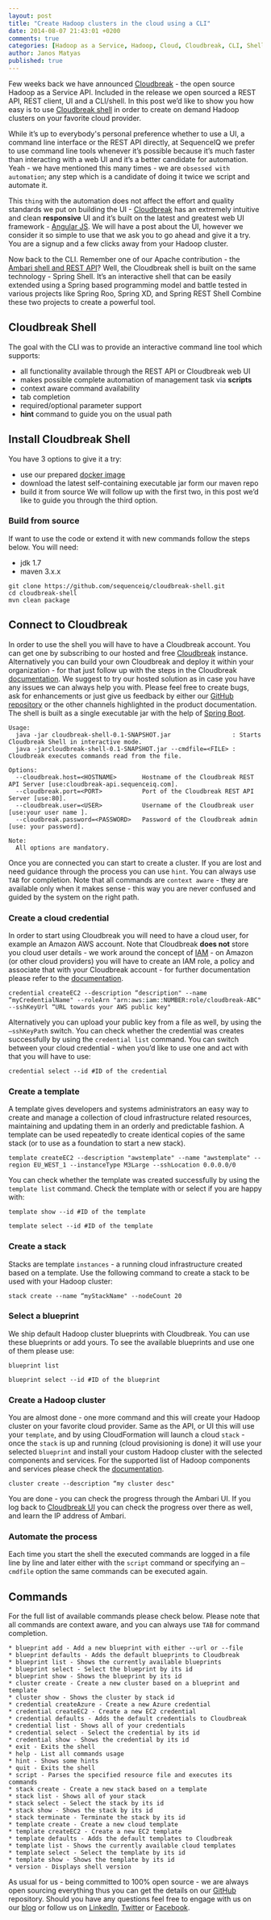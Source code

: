 ```yaml
---
layout: post
title: "Create Hadoop clusters in the cloud using a CLI"
date: 2014-08-07 21:43:01 +0200
comments: true
categories: [Hadoop as a Service, Hadoop, Cloud, Cloudbreak, CLI, Shell]
author: Janos Matyas
published: true
---
```


Few weeks back we have announced [Cloudbreak](http://blog.sequenceiq.com/blog/2014/07/18/announcing-cloudbreak/) - the open source Hadoop as a Service API. Included in the release we open sourced a REST API, REST client, UI and a CLI/shell. In this post we’d like to show you how easy is to use [Cloudbreak shell](https://github.com/sequenceiq/cloudbreak-shell) in order to create on demand Hadoop clusters on your favorite cloud provider. 

While it’s up to everybody's personal preference whether to use a UI, a command line interface or the REST API directly, at SequenceIQ we prefer to use command line tools whenever it’s possible because it’s much faster than interacting with a web UI and it’s a better candidate for automation. Yeah - we have mentioned this many times - we are `obsessed with automation`; any step which is a candidate of doing it twice we script and automate it. 

This `thing` with the automation does not affect the effort and quality standards we put on building the UI - [Cloudbreak](https://cloudbreak.sequenceiq.com/) has an extremely intuitive and clean **responsive** UI and it’s built on the latest and greatest web UI framework - [Angular JS](https://angularjs.org/). We will have a post about the UI, however we consider it so simple to use that we ask you to go ahead and give it a try. You are a signup and a few clicks away from your Hadoop cluster. 

Now back to the CLI. Remember one of our Apache contribution - the [Ambari shell and REST API](http://blog.sequenceiq.com/blog/2014/05/26/ambari-shell/)? Well, the Cloudbreak shell is built on the same technology - Spring Shell. It’s an interactive shell that can be easily extended using a Spring based programming model and battle tested in various projects like Spring Roo, Spring XD, and Spring REST Shell Combine these two projects to create a powerful tool. 

## Cloudbreak Shell

The goal with the CLI was to provide an interactive command line tool which supports:

* all functionality available through the REST API or Cloudbreak web UI
* makes possible complete automation of management task via **scripts**
* context aware command availability
* tab completion
* required/optional parameter support
* **hint** command to guide you on the usual path

## Install Cloudbreak Shell
You have 3 options to give it a try:
- use our prepared [docker image](https://registry.hub.docker.com/u/sequenceiq/cloudbreak/)
- download the latest self-containing executable jar form our maven repo
- build it from source
We will follow up with the first two, in this post we’d like to guide you through the third option.

### Build from source

If want to use the code or extend it with new commands follow the steps below. You will need:
- jdk 1.7
- maven 3.x.x

```
git clone https://github.com/sequenceiq/cloudbreak-shell.git
cd cloudbreak-shell
mvn clean package
```

## Connect to Cloudbreak
In order to use the shell you will have to have a Cloudbreak account. You can get one by subscribing to our hosted and free [Cloudbreak](https://cloudbreak.sequenceiq.com/) instance. Alternatively you can build your own Cloudbreak and deploy it within your organization - for that just follow up with the steps in the Cloudbreak [documentation](http://sequenceiq.com/cloudbreak/#quickstart-and-installation). We suggest to try our hosted solution as in case you have any issues we can always help you with. Please feel free to create bugs, ask for enhancements or just give us feedback by either our [GitHub repository](https://github.com/sequenceiq/cloudbreak) or the other channels highlighted in the product documentation.
The shell is built as a single executable jar with the help of [Spring Boot](http://projects.spring.io/spring-boot/).

```
Usage:
  java -jar cloudbreak-shell-0.1-SNAPSHOT.jar                 : Starts Cloudbreak Shell in interactive mode.
  java -jarcloudbreak-shell-0.1-SNAPSHOT.jar --cmdfile=<FILE> : Cloudbreak executes commands read from the file.

Options:
  --cloudbreak.host=<HOSTNAME>       Hostname of the Cloudbreak REST API Server [use:cloudbreak-api.sequenceiq.com].
  --cloudbreak.port=<PORT>           Port of the Cloudbreak REST API Server [use:80].
  --cloudbreak.user=<USER>           Username of the Cloudbreak user [use:your user name ].
  --cloudbreak.password=<PASSWORD>   Password of the Cloudbreak admin [use: your password].

Note:
  All options are mandatory.
```
Once you are connected you can start to create a cluster. If you are lost and need guidance through the process you can use `hint`. You can always use `TAB` for completion. Note that all commands are `context aware` - they are available only when it makes sense - this way you are never confused and guided by the system on the right path.

### Create a cloud credential

In order to start using Cloudbreak you will need to have a cloud user, for example an Amazon AWS account. Note that Cloudbreak **does not** store you cloud user details - we work around the concept of [IAM](http://aws.amazon.com/iam/) - on Amazon (or other cloud providers) you will have to create an IAM role, a policy and associate that with your Cloudbreak account - for further documentation please refer to the [documentation](http://sequenceiq.com/cloudbreak/#accounts).

```
credential createEC2 --description “description" --name “myCredentialName" --roleArn "arn:aws:iam::NUMBER:role/cloudbreak-ABC" --sshKeyUrl “URL towards your AWS public key"
```

Alternatively you can upload your public key from a file as well, by using the `—sshKeyPath` switch. You can check whether the credential was creates successfully by using the `credential list` command. You can switch between your cloud credential - when you’d like to use one and act with that you will have to use:

```
credential select --id #ID of the credential
```

### Create a template

A template gives developers and systems administrators an easy way to create and manage a collection of cloud infrastructure related resources, maintaining and updating them in an orderly and predictable fashion. A template can be used repeatedly to create identical copies of the same stack (or to use as a foundation to start a new stack).

```
template createEC2 --description "awstemplate" --name "awstemplate" --region EU_WEST_1 --instanceType M3Large --sshLocation 0.0.0.0/0 
```
You can check whether the template was created successfully by using the `template list` command. Check the template with or select if you are happy with:

```
template show --id #ID of the template

template select --id #ID of the template
```
### Create a stack 

Stacks are template `instances` - a running cloud infrastructure created based on a template. Use the following command to create a stack to be used with your Hadoop cluster:

```
stack create --name “myStackName" --nodeCount 20 
```
### Select a blueprint 

We ship default Hadoop cluster blueprints with Cloudbreak. You can use these blueprints or add yours. To see the available blueprints and use one of them please use:

```
blueprint list

blueprint select --id #ID of the blueprint
```
### Create a Hadoop cluster 
You are almost done - one more command and this will create your Hadoop cluster on your favorite cloud provider. Same as the API, or UI this will use your `template`, and by using CloudFormation will launch a cloud `stack` - once the `stack` is up and running (cloud provisioning is done) it will use your selected `blueprint` and install your custom Hadoop cluster with the selected components and services. For the supported list of Hadoop components and services please check the [documentation](http://sequenceiq.com/cloudbreak/#supported-components).

```
cluster create --description “my cluster desc"
```
You are done - you can check the progress through the Ambari UI. If you log back to [Cloudbreak UI](https://cloudbreak.sequenceiq.com/) you can check the progress over there as well, and learn the IP address of Ambari.

### Automate the process
Each time you start the shell the executed commands are logged in a file line by line and later either with the `script` command or specifying an `—cmdfile` option the same commands can be executed again.

## Commands

For the full list of available commands please check below. Please note that all commands are context aware, and you can always use `TAB` for command completion.


    * blueprint add - Add a new blueprint with either --url or --file
    * blueprint defaults - Adds the default blueprints to Cloudbreak
    * blueprint list - Shows the currently available blueprints
    * blueprint select - Select the blueprint by its id
    * blueprint show - Shows the blueprint by its id
    * cluster create - Create a new cluster based on a blueprint and template
    * cluster show - Shows the cluster by stack id
    * credential createAzure - Create a new Azure credential
    * credential createEC2 - Create a new EC2 credential
    * credential defaults - Adds the default credentials to Cloudbreak
    * credential list - Shows all of your credentials
    * credential select - Select the credential by its id
    * credential show - Shows the credential by its id
    * exit - Exits the shell
    * help - List all commands usage
    * hint - Shows some hints
    * quit - Exits the shell
    * script - Parses the specified resource file and executes its commands
    * stack create - Create a new stack based on a template
    * stack list - Shows all of your stack
    * stack select - Select the stack by its id
    * stack show - Shows the stack by its id
    * stack terminate - Terminate the stack by its id
    * template create - Create a new cloud template
    * template createEC2 - Create a new EC2 template
    * template defaults - Adds the default templates to Cloudbreak
    * template list - Shows the currently available cloud templates
    * template select - Select the template by its id
    * template show - Shows the template by its id
    * version - Displays shell version



As usual for us - being committed to 100% open source - we are always open sourcing everything thus you can get the details on our [GitHub](https://github.com/sequenceiq/cloudbreak-shell) repository.
Should you have any questions feel free to engage with us on our [blog](http://blog.sequenceiq.com/) or follow us on [LinkedIn](https://www.linkedin.com/company/sequenceiq/), [Twitter](https://twitter.com/sequenceiq) or [Facebook](https://www.facebook).
